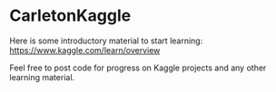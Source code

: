 # CarletonKaggle

Here is some introductory material to start learning:
https://www.kaggle.com/learn/overview

Feel free to post code for progress on Kaggle projects and any other learning material.
